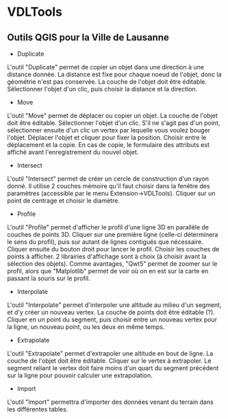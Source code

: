 # VDLTools
Outils QGIS pour la Ville de Lausanne
-------------------------------------


- Duplicate

L'outil "Duplicate" permet de copier un objet dans une direction à une distance donnée. La distance est fixe pour chaque noeud de l'objet, donc la géométrie n'est pas conservée.
La couche de l'objet doit être éditable. Sélectionner l'objet d'un clic, puis choisir la distance et la direction.


- Move

L'outil "Move" permet de déplacer ou copier un objet.
La couche de l'objet doit être éditable. Sélectionner l'objet d'un clic. 
S'il ne s'agit pas d'un point, sélectionner ensuite d'un clic un vertex par lequelle vous voulez bouger l'objet.
Déplacer l'objet et cliquer pour fixer la position. Choisir entre le déplacement et la copie. En cas de copie, le formulaire des attributs est affiché avant l'enregistrement du nouvel objet.


- Intersect

L'outil "Intersect" permet de créer un cercle de construction d'un rayon donné. 
Il utilise 2 couches mémoire qu'il faut choisir dans la fenêtre des paramètres (accessible par le menu Extension->VDLTools).
Cliquer sur un point de centrage et choisir le diamètre.


- Profile

L'outil "Profile" permet d'afficher le profil d'une ligne 3D en parallèle de couches de points 3D.
Cliquer sur une première ligne (celle-ci déterminera le sens du profil), puis sur autant de lignes contiguës que nécessaire. Cliquer ensuite du bouton droit pour lancer le profil.
Choisir les couches de points à afficher. 2 librairies d'affichage sont à choix (à choisir avant la sélection des objets). 
Comme avantages, "Qwt5" permet de zoomer sur le profil, alors que "Matplotlib" permet de voir où on en est sur la carte en passant la souris sur le profil.


- Interpolate

L'outil "Interpolate" permet d'interpoler une altitude au milieu d'un segment, et d'y créer un nouveau vertex.
La couche de points doit être éditable (?). Cliquer en un point du segment, puis choisir entre un nouveau vertex pour la ligne, un nouveau point, ou les deux en même temps.


- Extrapolate

L'outil "Extrapolate" permet d'extrapoler une altitude en bout de ligne.
La couche de l'objet doit être éditable. Cliquer sur le vertex à extrapoler. 
Le segment reliant le vertex doit faire moins d'un quart du segment précédent sur la ligne pour pouvoir calculer une extrapolation.


- Import

L'outil "Import" permettra d'importer des données venant du terrain dans les différentes tables.



